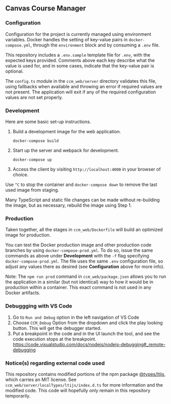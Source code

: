 ## Canvas Course Manager

### Configuration

Configuration for the project is currently managed using environment variables.
Docker handles the setting of key-value pairs in `docker-compose.yml`,
through the `environment` block and by consuming a `.env` file.

This repository includes a `.env.sample` template file for `.env`, with the expected keys provided.
Comments above each key describe what the value is used for, and in some cases,
indicate that the key-value pair is optional.

The `config.ts` module in the `ccm_web/server` directory validates this file,
using fallbacks when available and throwing an error if required values are not present.
The application will exit if any of the required configuration values are not set properly.

### Development

Here are some basic set-up instructions.

1. Build a development image for the web application.
    ```
    docker-compose build
    ```

2. Start up the server and webpack for development.
    ```
    docker-compose up
    ```

3. Access the client by visiting `http://localhost:4000` in your browser of choice.

Use `^C` to stop the container and `docker-compose down` to remove the last used image from staging.

Many TypeScript and static file changes can be made without re-building the image,
but as necessary, rebuild the image using Step 1.

### Production

Taken together, all the stages in `ccm_web/Dockerfile` will build an optimized image for production.

You can test the Docker production image and other production code branches by using `docker-compose-prod.yml`.
To do so, issue the same commands as above under **Development**
with the `-f` flag specifying `docker-compose-prod.yml`.
The file uses the same `.env` configuration file, so adjust any values there as desired
(see **Configuration** above for more info).

Note: The `npm run prod` command in `ccm_web/package.json` allows you to run the application
in a similar (but not identical) way to how it would be in production within a container.
This exact command is not used in any Docker artifacts.

### Debuggging with VS Code

1. Go to `Run and Debug` option in the left navigation of VS Code
2. Choose `CCM_Debug` Option from the dropdown and click the play looking button. This will get the debugger started.
3. Put a breakpoint in the code and in the UI launch the tool, and see the code execution stops at the breakpoint.
https://code.visualstudio.com/docs/nodejs/nodejs-debugging#_remote-debugging

### Notice(s) regarding external code used

This repository contains modified portions of the npm package
[@types/ltijs](https://www.npmjs.com/package/@types/ltijs), which carries an MIT license.
See `ccm_web/server/localTypes/ltijs/index.d.ts` for more information and the modified code.
This code will hopefully only remain in this repository temporarily.
